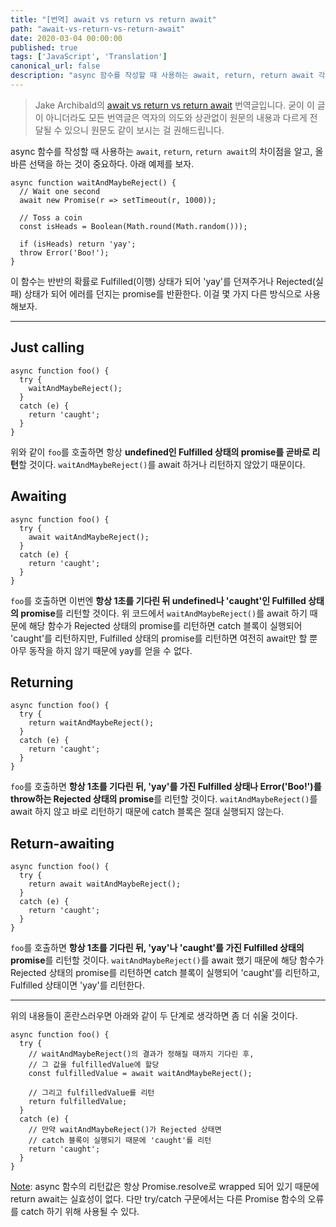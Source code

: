 ```yaml
---
title: "[번역] await vs return vs return await"
path: "await-vs-return-vs-return-await"
date: 2020-03-04 00:00:00
published: true
tags: ['JavaScript', 'Translation']
canonical_url: false
description: "async 함수를 작성할 때 사용하는 await, return, return await 각각의 차이점을 알아본다."
---
```


> Jake Archibald의 [await vs return vs return await](https://jakearchibald.com/2017/await-vs-return-vs-return-await/) 번역글입니다. 굳이 이 글이 아니더라도 모든 번역글은 역자의 의도와 상관없이 원문의 내용과 다르게 전달될 수 있으니 원문도 같이 보시는 걸 권해드립니다.

async 함수를 작성할 때 사용하는 `await`, `return`, `return await`의 차이점을 알고, 올바른 선택을 하는 것이 중요하다. 아래 예제를 보자.

```
async function waitAndMaybeReject() {
  // Wait one second
  await new Promise(r => setTimeout(r, 1000));

  // Toss a coin
  const isHeads = Boolean(Math.round(Math.random()));

  if (isHeads) return 'yay';
  throw Error('Boo!');
}
```

이 함수는 반반의 확률로 Fulfilled(이행) 상태가 되어 'yay'를 던져주거나 Rejected(실패) 상태가 되어 에러를 던지는 promise를 반환한다. 이걸 몇 가지 다른 방식으로 사용해보자.

***

## Just calling

```
async function foo() {
  try {
    waitAndMaybeReject();
  }
  catch (e) {
    return 'caught';
  }
}
```

위와 같이 `foo`를 호출하면 항상 **undefined인 Fulfilled 상태의 promise를 곧바로 리턴**할 것이다. `waitAndMaybeReject()`를 await 하거나 리턴하지 않았기 때문이다.

## Awaiting

```
async function foo() {
  try {
    await waitAndMaybeReject();
  }
  catch (e) {
    return 'caught';
  }
}
```

`foo`를 호출하면 이번엔 **항상 1초를 기다린 뒤 undefined나 'caught'인 Fulfilled 상태의 promise**를 리턴할 것이다. 위 코드에서 `waitAndMaybeReject()`를 await 하기 때문에 해당 함수가 Rejected 상태의 promise를 리턴하면 catch 블록이 실행되어 'caught'를 리턴하지만, Fulfilled 상태의 promise를 리턴하면 여전히 await만 할 뿐 아무 동작을 하지 않기 때문에 yay를 얻을 수 없다.

## Returning

```
async function foo() {
  try {
    return waitAndMaybeReject();
  }
  catch (e) {
    return 'caught';
  }
}
```

`foo`를 호출하면 **항상 1초를 기다린 뒤, 'yay'를 가진 Fulfilled 상태나 Error('Boo!')를 throw하는 Rejected 상태의 promise**를 리턴할 것이다. `waitAndMaybeReject()`를 await 하지 않고 바로 리턴하기 때문에 catch 블록은 절대 실행되지 않는다.

## Return-awaiting

```
async function foo() {
  try {
    return await waitAndMaybeReject();
  }
  catch (e) {
    return 'caught';
  }
}
```

`foo`를 호출하면 **항상 1초를 기다린 뒤, 'yay'나 'caught'를 가진 Fulfilled 상태의 promise**를 리턴할 것이다. `waitAndMaybeReject()`를 await 했기 때문에 해당 함수가 Rejected 상태의 promise를 리턴하면 catch 블록이 실행되어 'caught'를 리턴하고, Fulfilled 상태이면 'yay'를 리턴한다.

***

위의 내용들이 혼란스러우면 아래와 같이 두 단계로 생각하면 좀 더 쉬울 것이다.

```
async function foo() {
  try {
    // waitAndMaybeReject()의 결과가 정해질 때까지 기다린 후,
    // 그 값을 fulfilledValue에 할당
    const fulfilledValue = await waitAndMaybeReject();

    // 그리고 fulfilledValue를 리턴
    return fulfilledValue;
  }
  catch (e) {
    // 만약 waitAndMaybeReject()가 Rejected 상태면
    // catch 블록이 실행되기 때문에 'caught'를 리턴
    return 'caught';
  }
}
```

[Note](https://github.com/eslint/eslint/blob/master/docs/rules/no-return-await.md): async 함수의 리턴값은 항상 Promise.resolve로 wrapped 되어 있기 때문에 return await는 실효성이 없다. 다만 try/catch 구문에서는 다른 Promise 함수의 오류를 catch 하기 위해 사용될 수 있다.